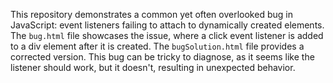 This repository demonstrates a common yet often overlooked bug in JavaScript: event listeners failing to attach to dynamically created elements. The `bug.html` file showcases the issue, where a click event listener is added to a div element after it is created. The `bugSolution.html` file provides a corrected version. This bug can be tricky to diagnose, as it seems like the listener should work, but it doesn't, resulting in unexpected behavior.